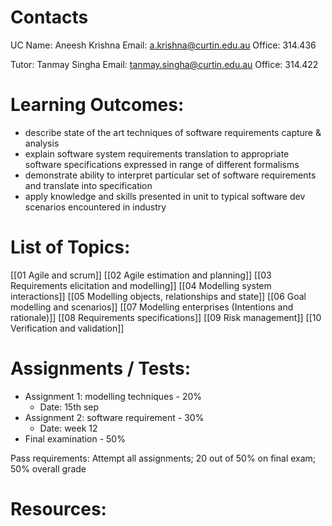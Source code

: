# Contacts
UC Name: Aneesh Krishna
Email: a.krishna@curtin.edu.au
Office: 314.436

Tutor: Tanmay Singha
Email: tanmay.singha@curtin.edu.au
Office: 314.422
# Learning Outcomes:
- describe state of the art techniques of software requirements capture & analysis
- explain software system requirements translation to appropriate software specifications expressed in range of different formalisms
- demonstrate ability to interpret particular set of software requirements and translate into specification
- apply knowledge and skills presented in unit to typical software dev scenarios encountered in industry
# List of Topics:
[[01 Agile and scrum]]
[[02 Agile estimation and planning]]
[[03 Requirements elicitation and modelling]]
[[04 Modelling system interactions]]
[[05 Modelling objects, relationships and state]]
[[06 Goal modelling and scenarios]]
[[07 Modelling enterprises (Intentions and rationale)]]
[[08 Requirements specifications]]
[[09 Risk management]]
[[10 Verification and validation]]
# Assignments / Tests:
- Assignment 1: modelling techniques - 20%
	- Date: 15th sep
- Assignment 2: software requirement - 30%
	- Date: week 12
- Final examination - 50%

Pass requirements: Attempt all assignments; 20 out of 50% on final exam; 50% overall grade
# Resources:

